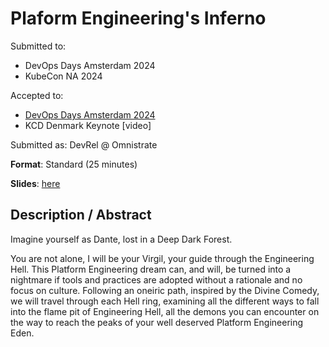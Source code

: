 # Plaform Engineering's Inferno

Submitted to:
- DevOps Days Amsterdam 2024
- KubeCon NA 2024

Accepted to: 
- [DevOps Days Amsterdam 2024](https://talks.devopsdays.org/devopsdays-amsterdam-2024/talk/review/BYQ7KL9DVFKFG79KQ3NANZ3CPJXZMQPE)
- KCD Denmark Keynote [video]

Submitted as: DevRel @ Omnistrate

**Format**: Standard (25 minutes)

**Slides**: [here](https://docs.google.com/presentation/d/1z0HffGYTlR2V6JmJ3ThLprIRV2F6_i0VYq7cYqVBKoI/edit#slide=id.p1)

## Description / Abstract

Imagine yourself as Dante, lost in a Deep Dark Forest.

You are not alone, I will be your Virgil, your guide through the Engineering Hell.
This Platform Engineering dream can, and will, be turned into a nightmare if tools and practices are adopted without a rationale and no focus on culture.
Following an oneiric path, inspired by the Divine Comedy, we will travel through each Hell ring, examining all the different ways to fall into the flame pit of Engineering Hell, all the demons you can encounter on the way to reach the peaks of your well deserved Platform Engineering Eden.
